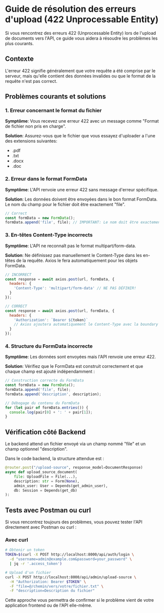 # Guide de résolution des erreurs d'upload (422 Unprocessable Entity)

Si vous rencontrez des erreurs 422 (Unprocessable Entity) lors de l'upload de documents vers l'API, ce guide vous aidera à résoudre les problèmes les plus courants.

## Contexte

L'erreur 422 signifie généralement que votre requête a été comprise par le serveur, mais qu'elle contient des données invalides ou que le format de la requête n'est pas correct.

## Problèmes courants et solutions

### 1. Erreur concernant le format du fichier

**Symptôme**: Vous recevez une erreur 422 avec un message comme "Format de fichier non pris en charge".

**Solution**: Assurez-vous que le fichier que vous essayez d'uploader a l'une des extensions suivantes:
- .pdf
- .txt
- .docx
- .doc

### 2. Erreur dans le format FormData

**Symptôme**: L'API renvoie une erreur 422 sans message d'erreur spécifique.

**Solution**: Les données doivent être envoyées dans le bon format FormData. Le nom du champ pour le fichier doit être exactement "file".

```javascript
// Correct
const formData = new FormData();
formData.append('file', file); // IMPORTANT: Le nom doit être exactement "file"
```

### 3. En-têtes Content-Type incorrects

**Symptôme**: L'API ne reconnaît pas le format multipart/form-data.

**Solution**: Ne définissez pas manuellement le Content-Type dans les en-têtes de la requête. Axios le fera automatiquement pour les objets FormData.

```javascript
// INCORRECT
const response = await axios.post(url, formData, {
  headers: {
    'Content-Type': 'multipart/form-data' // NE PAS DÉFINIR!
  }
});

// CORRECT
const response = await axios.post(url, formData, {
  headers: {
    'Authorization': `Bearer ${token}`
    // Axios ajoutera automatiquement le Content-Type avec la boundary
  }
});
```

### 4. Structure du FormData incorrecte

**Symptôme**: Les données sont envoyées mais l'API renvoie une erreur 422.

**Solution**: Vérifiez que le FormData est construit correctement et que chaque champ est ajouté indépendamment :

```javascript
// Construction correcte du FormData
const formData = new FormData();
formData.append('file', file);
formData.append('description', description);

// Débogage du contenu du FormData
for (let pair of formData.entries()) {
  console.log(pair[0] + ': ' + pair[1]);
}
```

## Vérification côté Backend

Le backend attend un fichier envoyé via un champ nommé "file" et un champ optionnel "description".

Dans le code backend, la structure attendue est :

```python
@router.post("/upload-source", response_model=DocumentResponse)
async def upload_source_document(
    file: UploadFile = File(...),
    description: str = Form(None),
    admin_user: User = Depends(get_admin_user),
    db: Session = Depends(get_db)
):
```

## Tests avec Postman ou curl

Si vous rencontrez toujours des problèmes, vous pouvez tester l'API directement avec Postman ou curl :

### Avec curl

```bash
# Obtenir un token
TOKEN=$(curl -X POST http://localhost:8000/api/auth/login \
  -d "username=admin@example.com&password=your_password" \
  | jq -r '.access_token')

# Upload d'un fichier
curl -X POST http://localhost:8000/api/admin/upload-source \
  -H "Authorization: Bearer $TOKEN" \
  -F "file=@/chemin/vers/votre/fichier.txt" \
  -F "description=Description du fichier"
```

Cette approche vous permettra de confirmer si le problème vient de votre application frontend ou de l'API elle-même.
